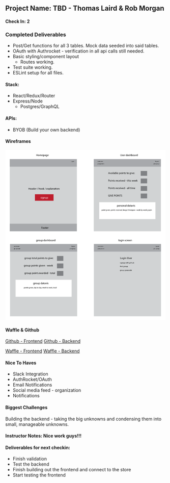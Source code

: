 ## Project Name: TBD - Thomas Laird & Rob Morgan

#### Check In: 2

### Completed Deliverables
* Post/Get functions for all 3 tables. Mock data seeded into said tables. 
* OAuth with Authrocket - verification in all api calls still needed.
* Basic styling/component layout
  * Routes working.
* Test suite working.
* ESLint setup for all files.

#### Stack:
* React/Redux/Router
* Express/Node
  * Postgres/GraphQL

#### APIs:
* BYOB (Build your own backend)

#### Wireframes
![initial wireframe](./wireframes/proj-wireframe.png?raw=true)

#### Waffle & Github
[Github - Frontend](https://github.com/t-laird/rt-personalproject)
[Github - Backend](https://github.com/t-laird/rt-personalproject-be)

[Waffle - Frontend](https://waffle.io/t-laird/rt-personalproject)
[Waffle - Backend](https://waffle.io/t-laird/rt-personalproject-be)


#### Nice To Haves
* Slack Integration
* AuthRocket/OAuth
* Email Notifications
* Social media feed - organization
* Notifications

#### Biggest Challenges
Building the backend - taking the big unknowns and condensing them into small, manageable unknowns.

#### Instructor Notes: Nice work guys!!!

#### Deliverables for next checkin:
* Finish validation
* Test the backend
* Finish building out the frontend and connect to the store
* Start testing the frontend
